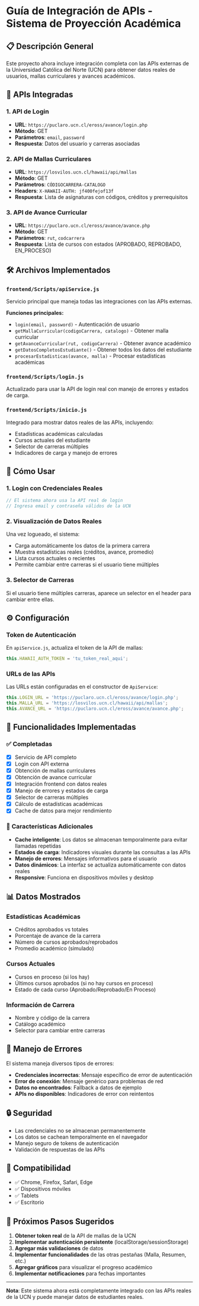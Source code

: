 # Guía de Integración de APIs - Sistema de Proyección Académica

## 📋 Descripción General

Este proyecto ahora incluye integración completa con las APIs externas de la Universidad Católica del Norte (UCN) para obtener datos reales de usuarios, mallas curriculares y avances académicos.

## 🔗 APIs Integradas

### 1. **API de Login** 
- **URL**: `https://puclaro.ucn.cl/eross/avance/login.php`
- **Método**: GET
- **Parámetros**: `email`, `password`
- **Respuesta**: Datos del usuario y carreras asociadas

### 2. **API de Mallas Curriculares**
- **URL**: `https://losvilos.ucn.cl/hawaii/api/mallas`
- **Método**: GET
- **Parámetros**: `CÓDIGOCARRERA-CATALOGO`
- **Headers**: `X-HAWAII-AUTH: jf400fejof13f`
- **Respuesta**: Lista de asignaturas con códigos, créditos y prerrequisitos

### 3. **API de Avance Curricular**
- **URL**: `https://puclaro.ucn.cl/eross/avance/avance.php`
- **Método**: GET
- **Parámetros**: `rut`, `codcarrera`
- **Respuesta**: Lista de cursos con estados (APROBADO, REPROBADO, EN_PROCESO)

## 🛠️ Archivos Implementados

### `frontend/Scripts/apiService.js`
Servicio principal que maneja todas las integraciones con las APIs externas.

**Funciones principales:**
- `login(email, password)` - Autenticación de usuario
- `getMallaCurricular(codigoCarrera, catalogo)` - Obtener malla curricular
- `getAvanceCurricular(rut, codigoCarrera)` - Obtener avance académico
- `getDatosCompletosEstudiante()` - Obtener todos los datos del estudiante
- `procesarEstadisticas(avance, malla)` - Procesar estadísticas académicas

### `frontend/Scripts/login.js`
Actualizado para usar la API de login real con manejo de errores y estados de carga.

### `frontend/Scripts/inicio.js`
Integrado para mostrar datos reales de las APIs, incluyendo:
- Estadísticas académicas calculadas
- Cursos actuales del estudiante
- Selector de carreras múltiples
- Indicadores de carga y manejo de errores

## 🚀 Cómo Usar

### 1. **Login con Credenciales Reales**
```javascript
// El sistema ahora usa la API real de login
// Ingresa email y contraseña válidos de la UCN
```

### 2. **Visualización de Datos Reales**
Una vez logueado, el sistema:
- Carga automáticamente los datos de la primera carrera
- Muestra estadísticas reales (créditos, avance, promedio)
- Lista cursos actuales o recientes
- Permite cambiar entre carreras si el usuario tiene múltiples

### 3. **Selector de Carreras**
Si el usuario tiene múltiples carreras, aparece un selector en el header para cambiar entre ellas.

## ⚙️ Configuración

### Token de Autenticación
En `apiService.js`, actualiza el token de la API de mallas:
```javascript
this.HAWAII_AUTH_TOKEN = 'tu_token_real_aqui';
```

### URLs de las APIs
Las URLs están configuradas en el constructor de `ApiService`:
```javascript
this.LOGIN_URL = 'https://puclaro.ucn.cl/eross/avance/login.php';
this.MALLA_URL = 'https://losvilos.ucn.cl/hawaii/api/mallas';
this.AVANCE_URL = 'https://puclaro.ucn.cl/eross/avance/avance.php';
```

## 🔧 Funcionalidades Implementadas

### ✅ **Completadas**
- [x] Servicio de API completo
- [x] Login con API externa
- [x] Obtención de mallas curriculares
- [x] Obtención de avance curricular
- [x] Integración frontend con datos reales
- [x] Manejo de errores y estados de carga
- [x] Selector de carreras múltiples
- [x] Cálculo de estadísticas académicas
- [x] Cache de datos para mejor rendimiento

### 🔄 **Características Adicionales**
- **Cache inteligente**: Los datos se almacenan temporalmente para evitar llamadas repetidas
- **Estados de carga**: Indicadores visuales durante las consultas a las APIs
- **Manejo de errores**: Mensajes informativos para el usuario
- **Datos dinámicos**: La interfaz se actualiza automáticamente con datos reales
- **Responsive**: Funciona en dispositivos móviles y desktop

## 📊 Datos Mostrados

### **Estadísticas Académicas**
- Créditos aprobados vs totales
- Porcentaje de avance de la carrera
- Número de cursos aprobados/reprobados
- Promedio académico (simulado)

### **Cursos Actuales**
- Cursos en proceso (si los hay)
- Últimos cursos aprobados (si no hay cursos en proceso)
- Estado de cada curso (Aprobado/Reprobado/En Proceso)

### **Información de Carrera**
- Nombre y código de la carrera
- Catálogo académico
- Selector para cambiar entre carreras

## 🐛 Manejo de Errores

El sistema maneja diversos tipos de errores:
- **Credenciales incorrectas**: Mensaje específico de error de autenticación
- **Error de conexión**: Mensaje genérico para problemas de red
- **Datos no encontrados**: Fallback a datos de ejemplo
- **APIs no disponibles**: Indicadores de error con reintentos

## 🔒 Seguridad

- Las credenciales no se almacenan permanentemente
- Los datos se cachean temporalmente en el navegador
- Manejo seguro de tokens de autenticación
- Validación de respuestas de las APIs

## 📱 Compatibilidad

- ✅ Chrome, Firefox, Safari, Edge
- ✅ Dispositivos móviles
- ✅ Tablets
- ✅ Escritorio

## 🎯 Próximos Pasos Sugeridos

1. **Obtener token real** de la API de mallas de la UCN
2. **Implementar autenticación persistente** (localStorage/sessionStorage)
3. **Agregar más validaciones** de datos
4. **Implementar funcionalidades** de las otras pestañas (Malla, Resumen, etc.)
5. **Agregar gráficos** para visualizar el progreso académico
6. **Implementar notificaciones** para fechas importantes

---

**Nota**: Este sistema ahora está completamente integrado con las APIs reales de la UCN y puede manejar datos de estudiantes reales.
